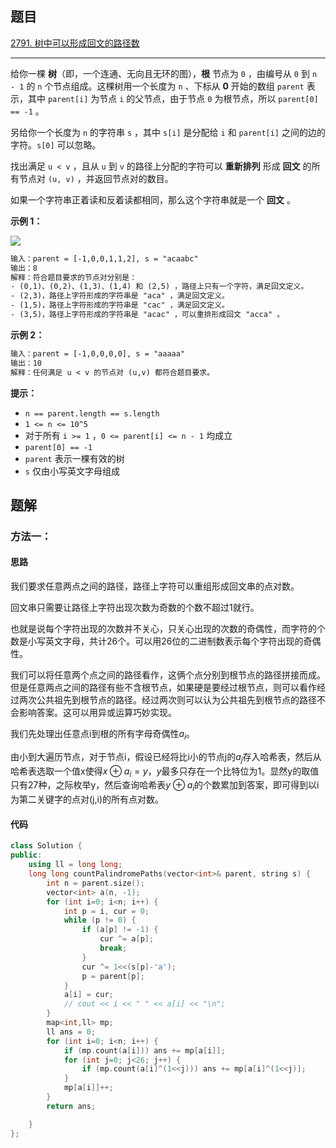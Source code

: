 ## 题目

[2791. 树中可以形成回文的路径数](https://leetcode.cn/problems/count-paths-that-can-form-a-palindrome-in-a-tree/)

---

给你一棵 **树**（即，一个连通、无向且无环的图），**根** 节点为 `0` ，由编号从 `0` 到 `n - 1` 的 `n` 个节点组成。这棵树用一个长度为 `n` 、下标从 **0** 开始的数组 `parent` 表示，其中 `parent[i]` 为节点 `i` 的父节点，由于节点 `0` 为根节点，所以 `parent[0] == -1` 。

另给你一个长度为 `n` 的字符串 `s` ，其中 `s[i]` 是分配给 `i` 和 `parent[i]` 之间的边的字符。`s[0]` 可以忽略。

找出满足 `u < v` ，且从 `u` 到 `v` 的路径上分配的字符可以 **重新排列** 形成 **回文** 的所有节点对 `(u, v)` ，并返回节点对的数目。

如果一个字符串正着读和反着读都相同，那么这个字符串就是一个 **回文** 。

  

**示例 1：**

![](https://assets.leetcode.com/uploads/2023/07/15/treedrawio-8drawio.png)

```txt
输入：parent = [-1,0,0,1,1,2], s = "acaabc"
输出：8
解释：符合题目要求的节点对分别是：
- (0,1)、(0,2)、(1,3)、(1,4) 和 (2,5) ，路径上只有一个字符，满足回文定义。
- (2,3)，路径上字符形成的字符串是 "aca" ，满足回文定义。
- (1,5)，路径上字符形成的字符串是 "cac" ，满足回文定义。
- (3,5)，路径上字符形成的字符串是 "acac" ，可以重排形成回文 "acca" 。
```

**示例 2：**

```txt
输入：parent = [-1,0,0,0,0], s = "aaaaa"
输出：10
解释：任何满足 u < v 的节点对 (u,v) 都符合题目要求。
```
  

**提示：**

-   `n == parent.length == s.length`
-   `1 <= n <= 10^5`
-   对于所有 `i >= 1` ，`0 <= parent[i] <= n - 1` 均成立
-   `parent[0] == -1`
-   `parent` 表示一棵有效的树
-   `s` 仅由小写英文字母组成

  

## 题解

### 方法一：

#### 思路

我们要求任意两点之间的路径，路径上字符可以重组形成回文串的点对数。

回文串只需要让路径上字符出现次数为奇数的个数不超过1就行。

也就是说每个字符出现的次数并不关心，只关心出现的次数的奇偶性，而字符的个数是小写英文字母，共计26个。可以用26位的二进制数表示每个字符出现的奇偶性。

我们可以将任意两个点之间的路径看作，这俩个点分别到根节点的路径拼接而成。但是任意两点之间的路径有些不含根节点，如果硬是要经过根节点，则可以看作经过两次公共祖先到根节点的路径。经过两次则可以认为公共祖先到根节点的路径不会影响答案。这可以用异或运算巧妙实现。

我们先处理出任意点i到根的所有字母奇偶性$a_i$。

由小到大遍历节点，对于节点i，假设已经将比i小的节点j的$a_j$存入哈希表，然后从哈希表选取一个值x使得$x\oplus a_i = y$，$y$最多只存在一个比特位为1。显然y的取值只有27种，之际枚举y，然后查询哈希表$y\oplus a_i$的个数累加到答案，即可得到以i为第二关键字的点对(j,i)的所有点对数。


#### 代码

```cpp
class Solution {
public:
    using ll = long long;
    long long countPalindromePaths(vector<int>& parent, string s) {
        int n = parent.size();
        vector<int> a(n, -1);
        for (int i=0; i<n; i++) {
            int p = i, cur = 0;
            while (p != 0) {
                if (a[p] != -1) {
                    cur ^= a[p];
                    break;
                } 
                cur ^= 1<<(s[p]-'a');
                p = parent[p];
            }
            a[i] = cur;
            // cout << i << " " << a[i] << "\n";
        }
        map<int,ll> mp;
        ll ans = 0;
        for (int i=0; i<n; i++) {
            if (mp.count(a[i])) ans += mp[a[i]];
            for (int j=0; j<26; j++) {
                if (mp.count(a[i]^(1<<j))) ans += mp[a[i]^(1<<j)];
            }
            mp[a[i]]++;
        }
        return ans;

    }
};
```
